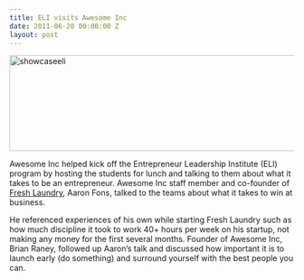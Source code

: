 ```yaml
---
title: ELI visits Awesome Inc
date: 2011-06-20 00:00:00 Z
layout: post
---
```

 
<p><img alt="showcaseeli" height="170" src="http://awesomeinc.org/images/showcase/showcaseeli.jpg" width="590"/></p>
<p>Awesome Inc helped kick off the Entrepreneur Leadership Institute (ELI) program by hosting the students for lunch and talking to them about what it takes to be an entrepreneur. Awesome Inc staff member and co-founder of <a href="http://befresh.us/" title="Fresh Laundry" target="_blank">Fresh Laundry</a>, Aaron Fons, talked to the teams about what it takes to win at business.</p>

<p>He referenced experiences of his own while starting Fresh Laundry such as how much discipline it took to work 40+ hours per week on his startup, not making any money for the first several months. Founder of Awesome Inc, Brian Raney, followed up Aaron&rsquo;s talk and discussed how important it is to launch early (do something) and surround yourself with the best people you can.</p>
